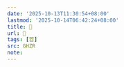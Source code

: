 ```yaml
---
date: '2025-10-13T11:30:54+08:00'
lastmod: '2025-10-14T06:42:24+08:00'
title: 󰧤
url: 󰧤
tags: [笤]
src: GHZR
note:
---
```

